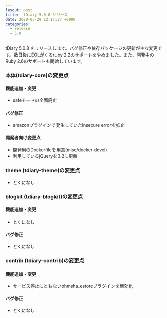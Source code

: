```yaml
---
leyout: post
title:  tDiary-5.0.8 リリース
date: 2020-03-29 22:17:27 +0900
categories:
  - release
  - 5.0
---
```

tDiary 5.0.8 をリリースします。バグ修正や依存パッケージの更新が主な変更です。数日後にEOLがくるruby 2.2のサポートをやめました。また、開発中のRuby 2.6のサポートも開始しています。

### 本体(tdiary-core)の変更点
#### 機能追加・変更
* safeモードの全面廃止

#### バグ修正
* amazonプラグインで発生していたinsecure errorを抑止

#### 開発者向け変更点
* 開発用のDockerfileを用意(misc/docker-devel)
* 利用しているjQueryを3.2に更新

### theme (tdiary-theme)の変更点
* とくになし

### blogkit (tdiary-blogkit)の変更点
#### 機能追加・変更
* とくになし

#### バグ修正
* とくになし

### contrib (tdiary-contrib)の変更点
#### 機能追加・変更
* サービス停止にともないohmsha_estoreプラグインを無効化

#### バグ修正
* とくになし

